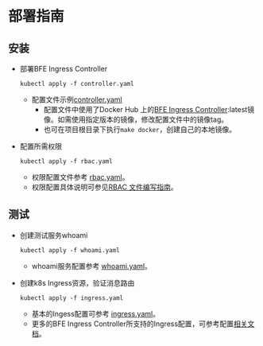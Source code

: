 # 部署指南

## 安装
* 部署BFE Ingress Controller
    ``` shell script
    kubectl apply -f controller.yaml
    ```
    - 配置文件示例[controller.yaml](../../examples/controller.yaml)
        - 配置文件中使用了Docker Hub 上的[BFE Ingress Controller]:latest镜像。如需使用指定版本的镜像，修改配置文件中的镜像tag。
        - 也可在项目根目录下执行`make docker`，创建自己的本地镜像。

* 配置所需权限
    ``` shell script
    kubectl apply -f rbac.yaml
    ```
    - 权限配置文件参考 [rbac.yaml](../../examples/rbac.yaml)。
    - 权限配置具体说明可参见[RBAC 文件编写指南](rbac.md)。    

## 测试
* 创建测试服务whoami
   ``` shell script
   kubectl apply -f whoami.yaml
   ```

    - whoami服务配置参考 [whoami.yaml](../../examples/whoami.yaml)。

* 创建k8s Ingress资源，验证消息路由
   ``` shell script
   kubectl apply -f ingress.yaml  
   ```

   - 基本的Ingess配置可参考 [ingress.yaml](../../examples/ingress.yaml)。
   - 更多的BFE Ingress Controller所支持的Ingress配置，可参考配置[相关文档](SUMMARY.md)。

[BFE Ingress Controller]: https://hub.docker.com/r/bfenetworks/bfe-ingress-controller

